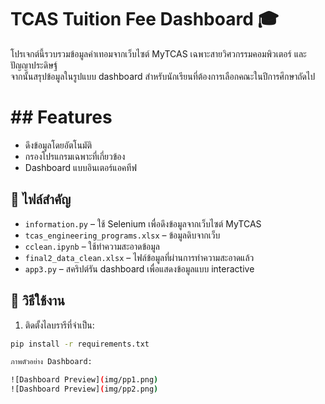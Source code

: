 # TCAS Tuition Fee Dashboard 🎓
โปรเจกต์นี้รวบรวมข้อมูลค่าเทอมจากเว็บไซต์ MyTCAS เฉพาะสายวิศวกรรมคอมพิวเตอร์ และปัญญาประดิษฐ์  
จากนั้นสรุปข้อมูลในรูปแบบ dashboard สำหรับนักเรียนที่ต้องการเลือกคณะในปีการศึกษาถัดไป
# ## Features
- ดึงข้อมูลโดยอัตโนมัติ
- กรองโปรแกรมเฉพาะที่เกี่ยวข้อง
- Dashboard แบบอินเตอร์แอคทีฟ

## 📁 ไฟล์สำคัญ
- `information.py` – ใช้ Selenium เพื่อดึงข้อมูลจากเว็บไซต์ MyTCAS
- `tcas_engineering_programs.xlsx` – ข้อมูลดิบจากเว็บ
- `cclean.ipynb` – ใช้ทำความสะอาดข้อมูล
- `final2_data_clean.xlsx` – ไฟล์ข้อมูลที่ผ่านการทำความสะอาดแล้ว
- `app3.py` – สคริปต์รัน dashboard เพื่อแสดงข้อมูลแบบ interactive

## 🚀 วิธีใช้งาน

1. ติดตั้งไลบรารีที่จำเป็น:
```bash
pip install -r requirements.txt

ภาพตัวอย่าง Dashboard:

![Dashboard Preview](img/pp1.png)
![Dashboard Preview](img/pp2.png)



